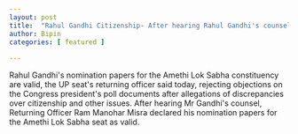 ```yaml
---
layout: post
title:  "Rahul Gandhi Citizenship- After hearing Rahul Gandhi's counsel, Returning Officer Ram Manohar Misra declared his nomination papers for the Amethi Lok Sabha seat as valid."
author: Bipin
categories: [ featured ]
 
---
```

Rahul Gandhi's nomination papers for the Amethi Lok Sabha constituency are valid, the UP seat's returning officer said today, rejecting objections on the Congress president's poll documents after allegations of discrepancies over citizenship and other issues.
After hearing Mr Gandhi's counsel, Returning Officer Ram Manohar Misra declared his nomination papers for the Amethi Lok Sabha seat as valid.
